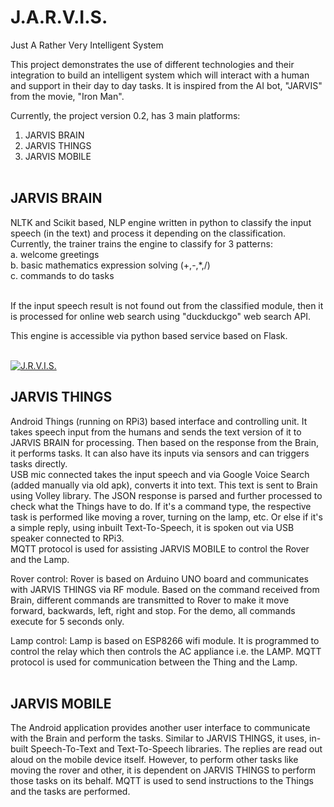 J.A.R.V.I.S.
================

Just A Rather Very Intelligent System<br>

This project demonstrates the use of different technologies and their integration to build an intelligent system which will interact with a human and support in their day to day tasks. It is inspired from the AI bot, "JARVIS" from the movie, "Iron Man".<br>

Currently, the project version 0.2, has 3 main platforms:<br>
1. JARVIS BRAIN<br>
2. JARVIS THINGS<br>
3. JARVIS MOBILE<br><br>

JARVIS BRAIN
--------------
NLTK and Scikit based, NLP engine written in python to classify the input speech (in the text) and process it depending on the classification. Currently, the trainer trains the engine to classify for 3 patterns:<br>
a. welcome greetings<br>
b. basic mathematics expression solving (+,-,*,/)<br>
c. commands to do tasks<br><br>

If the input speech result is not found out from the classified module, then it is processed for online web search using "duckduckgo" web search API.<br>

This engine is accessible via python based service based on Flask.<br><br>

[![J.R.V.I.S.](https://i9.ytimg.com/vi/xPKLcJJxpJM/1.jpg?sqp=CLj6iccF&rs=AOn4CLCK0mxJ-rGqvDGqqUzRrUEnh9pxKw&time=1491238350130)](https://youtu.be/xPKLcJJxpJM)

JARVIS THINGS
---------------
Android Things (running on RPi3) based interface and controlling unit. It takes speech input from the humans and sends the text version of it to JARVIS BRAIN for processing. Then based on the response from the Brain, it performs tasks. It can also have its inputs via sensors and can triggers tasks directly.<br>
USB mic connected takes the input speech and via Google Voice Search (added manually via old apk), converts it into text. This text is sent to Brain using Volley library. The JSON response is parsed and further processed to check what the Things have to do. If it's a command type, the respective task is performed like moving a rover, turning on the lamp, etc. Or else if it's a simple reply, using inbuilt Text-To-Speech, it is spoken out via USB speaker connected to RPi3.<br>
MQTT protocol is used for assisting JARVIS MOBILE to control the Rover and the Lamp. 

Rover control: Rover is based on Arduino UNO board and communicates with JARVIS THINGS via RF module. Based on the command received from Brain, different commands are transmitted to Rover to make it move forward, backwards, left, right and stop. For the demo, all commands execute for 5 seconds only.

Lamp control: Lamp is based on ESP8266 wifi module. It is programmed to control the relay which then controls the AC appliance i.e. the LAMP. MQTT protocol is used for communication between the Thing and the Lamp.<br><br>

JARVIS MOBILE
---------------
The Android application provides another user interface to communicate with the Brain and perform the tasks. Similar to JARVIS THINGS, it uses, in-built Speech-To-Text and Text-To-Speech libraries. The replies are read out aloud on the mobile device itself. However, to perform other tasks like moving the rover and other, it is dependent on JARVIS THINGS to perform those tasks on its behalf. MQTT is used to send instructions to the Things and the tasks are performed.<br><br>  


